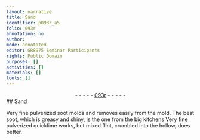 ```yaml
---
layout: narrative
title: Sand
identifier: p093r_a5
folio: 093r
annotation: no
author:
mode: annotated
editor: GR8975 Seminar Participants
rights: Public Domain
purposes: []
activities: []
materials: []
tools: []
---
```


 <div class="folio" align="center">- - - - - <a href="http://gallica.bnf.fr/ark:/12148/btv1b10500001g/f191.image" target="_blank">093r</a> - - - - - </div> 
## Sand

 
 Very fine pulverized soot molds and removes easily from the mold. The best soot, which is greasy and shiny, is the one from the big kitchens Very fine pulverized quicklime works, but mixed flint, crumbled into the hollow, does better. 
 